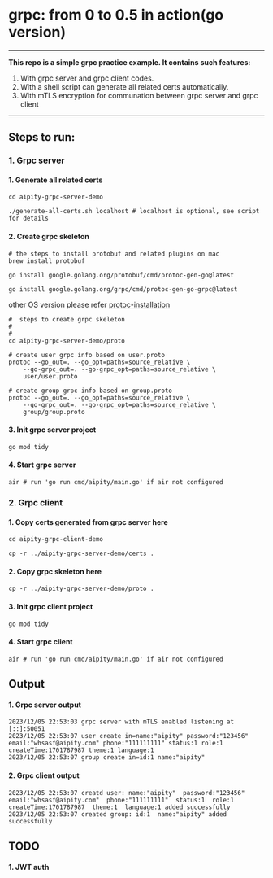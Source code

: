 # grpc: from 0 to 0.5 in action(go version)

---

**This repo is a simple grpc practice example. It contains such features:**

1. With grpc server and grpc client codes.
2. With a shell script can generate all related certs automatically.
3. With mTLS encryption for communation between grpc server and grpc client

---

## Steps to run:
### 1. Grpc server
#### 1. Generate all related certs
```shell
cd aipity-grpc-server-demo

./generate-all-certs.sh localhost # localhost is optional, see script for details
```
#### 2. Create grpc skeleton
```shell
# the steps to install protobuf and related plugins on mac
brew install protobuf

go install google.golang.org/protobuf/cmd/protoc-gen-go@latest

go install google.golang.org/grpc/cmd/protoc-gen-go-grpc@latest
```
other OS version please refer [protoc-installation](https://grpc.io/docs/protoc-installation/)
```shell
#  steps to create grpc skeleton
#
#
cd aipity-grpc-server-demo/proto

# create user grpc info based on user.proto
protoc --go_out=. --go_opt=paths=source_relative \
    --go-grpc_out=. --go-grpc_opt=paths=source_relative \
    user/user.proto

# create group grpc info based on group.proto
protoc --go_out=. --go_opt=paths=source_relative \
    --go-grpc_out=. --go-grpc_opt=paths=source_relative \
    group/group.proto
```
#### 3. Init grpc server project
```shell
go mod tidy
```

#### 4. Start grpc server
```shell
air # run 'go run cmd/aipity/main.go' if air not configured
```

### 2. Grpc client
#### 1. Copy certs generated from grpc server here
```shell
cd aipity-grpc-client-demo

cp -r ../aipity-grpc-server-demo/certs .
```
#### 2. Copy grpc skeleton here
```shell
cp -r ../aipity-grpc-server-demo/proto .
```
#### 3. Init grpc client project
```shell
go mod tidy
```
#### 4. Start grpc client
```shell
air # run 'go run cmd/aipity/main.go' if air not configured
```

## Output
#### 1. Grpc server output
```shell
2023/12/05 22:53:03 grpc server with mTLS enabled listening at [::]:50051
2023/12/05 22:53:07 user create in=name:"aipity" password:"123456" email:"whsasf@aipity.com" phone:"111111111" status:1 role:1 createTime:1701787987 theme:1 language:1
2023/12/05 22:53:07 group create in=id:1 name:"aipity"
```
#### 2. Grpc client output
```shell
2023/12/05 22:53:07 creatd user: name:"aipity"  password:"123456"  email:"whsasf@aipity.com"  phone:"111111111"  status:1  role:1  createTime:1701787987  theme:1  language:1 added successfully
2023/12/05 22:53:07 created group: id:1  name:"aipity" added successfully
```

## TODO
#### 1. JWT auth